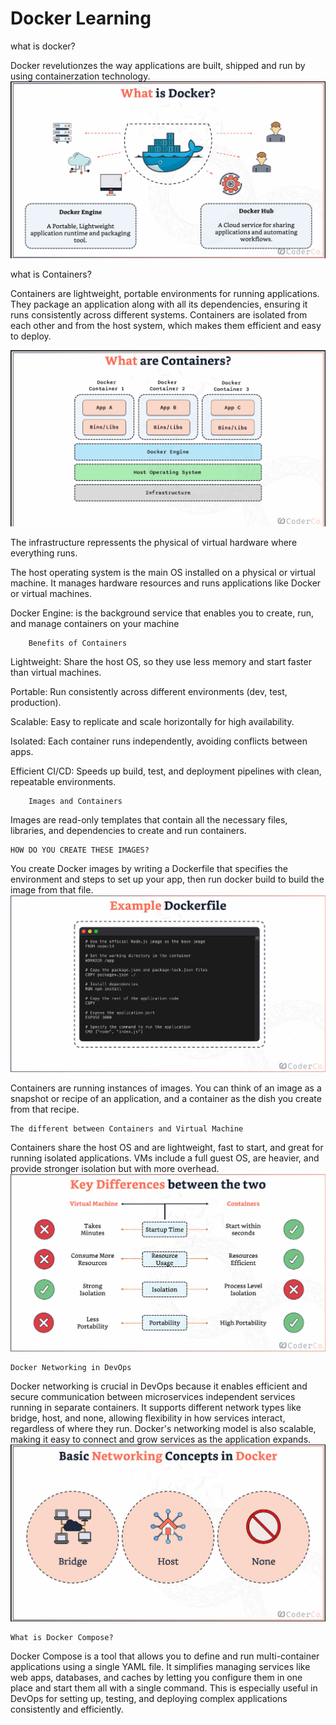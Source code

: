 # Docker Learning

what is docker?

Docker revelutionzes the way applications are built, shipped and run by using containerzation technology.
![Image Alt](https://github.com/hashim1sharif/DevOps-Journey/blob/16042517c98227ed50798e67f5b698b83d091e0d/Screenshot%202025-08-28%20152519.png)

what is Containers?

Containers are lightweight, portable environments for running applications. They package an application along with all its dependencies, ensuring it runs consistently across different systems. Containers are isolated from each other and from the host system, which makes them efficient and easy to deploy.

![Image Alt](https://github.com/hashim1sharif/DevOps-Journey/blob/b25c137589040b7970ace10b8292e37b887755dd/Screenshot%202025-08-28%20142224.png)

The infrastructure repressents the physical of virtual hardware where everything runs.

The host operating system is the main OS installed on a physical or virtual machine. It manages hardware resources and runs applications like Docker or virtual machines.

Docker Engine: is the background service that enables you to create, run, and manage containers on your machine

        Benefits of Containers

Lightweight: Share the host OS, so they use less memory and start faster than virtual machines.

Portable: Run consistently across different environments (dev, test, production).

Scalable: Easy to replicate and scale horizontally for high availability.

Isolated: Each container runs independently, avoiding conflicts between apps.

Efficient CI/CD: Speeds up build, test, and deployment pipelines with clean, repeatable environments.

        Images and Containers

Images are read-only templates that contain all the necessary files, libraries, and dependencies to create and run containers.

    HOW DO YOU CREATE THESE IMAGES?

You create Docker images by writing a Dockerfile that specifies the environment and steps to set up your app, then run docker build to build the image from that file.
![Image alt](https://github.com/hashim1sharif/DevOps-Journey/blob/80cb909b21c3ff4953932904a2e97f5d2c2888c3/Screenshot%202025-08-28%20160438.png)

Containers are running instances of images. You can think of an image as a snapshot or recipe of an application, and a container as the dish you create from that recipe.

    The different between Containers and Virtual Machine

Containers share the host OS and are lightweight, fast to start, and great for running isolated applications. VMs include a full guest OS, are heavier, and provide stronger isolation but with more overhead.
![Image Alt](https://github.com/hashim1sharif/DevOps-Journey/blob/99f80f748802f4be25cf63c93f4aa62215f7bd18/Screenshot%202025-08-28%20162113.png)

    Docker Networking in DevOps

Docker networking is crucial in DevOps because it enables efficient and secure communication between microservices independent services running in separate containers. It supports different network types like bridge, host, and none, allowing flexibility in how services interact, regardless of where they run. Docker's networking model is also scalable, making it easy to connect and grow services as the application expands.
![Image Alt](https://github.com/hashim1sharif/DevOps-Journey/blob/aeb4c039a7743dac5c16e8f6c09473e8bd3673a3/Screenshot%202025-09-01%20172137.png)

    What is Docker Compose?

Docker Compose is a tool that allows you to define and run multi-container applications using a single YAML file. It simplifies managing services like web apps, databases, and caches by letting you configure them in one place and start them all with a single command. This is especially useful in DevOps for setting up, testing, and deploying complex applications consistently and efficiently.
